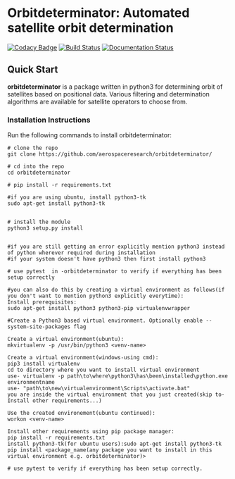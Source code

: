 # Orbitdeterminator: Automated satellite orbit determination

[![Codacy Badge](https://api.codacy.com/project/badge/Grade/9c770ba2dd9d48fa8ba3ac207b9f5c85)](https://www.codacy.com/app/201452004/orbitdeterminator?utm_source=github.com&utm_medium=referral&utm_content=aerospaceresearch/orbitdeterminator&utm_campaign=badger)
[![Build Status](https://travis-ci.org/aerospaceresearch/orbitdeterminator.svg?branch=master)](https://travis-ci.org/aerospaceresearch/orbitdeterminator)
[![Documentation Status](https://readthedocs.org/projects/orbit-determinator/badge/?version=latest)](http://orbit-determinator.readthedocs.io/en/latest/?badge=latest)

## Quick Start

__orbitdeterminator__ is a package written in python3 for determining orbit of satellites based on positional data. Various filtering and determination algorithms are available for satellite operators to choose from.  

### Installation Instructions
Run the following commands to install orbitdeterminator:

```
# clone the repo
git clone https://github.com/aerospaceresearch/orbitdeterminator/

# cd into the repo
cd orbitdeterminator

# pip install -r requirements.txt

#if you are using ubuntu, install python3-tk
sudo apt-get install python3-tk


# install the module
python3 setup.py install


#if you are still getting an error explicitly mention python3 instead of python wherever required during installation
#if your system doesn't have python3 then first install python3

# use pytest  in -orbitdeterminator to verify if everything has been setup correctly

#you can also do this by creating a virtual environment as follows(if you don't want to mention python3 explicitly everytime):
Install prerequisites:
sudo apt-get install python3 python3-pip virtualenvwrapper

#Create a Python3 based virtual environment. Optionally enable --system-site-packages flag

Create a virtual environment(ubuntu):
mkvirtualenv -p /usr/bin/python3 <venv-name>

Create a virtual environment(windows-using cmd):
pip3 install virtualenv
cd to directory where you want to install virtual environment
use- virtualenv -p path\to\where\python3\has\been\installed\python.exe environmentname
use- "path\to\new\virtualenvironment\Scripts\activate.bat"
you are inside the virtual environment that you just created(skip to- Install other requirements...)

Use the created environement(ubuntu continued):
workon <venv-name>

Install other requirements using pip package manager:
pip install -r requirements.txt
install python3-tk(for ubuntu users):sudo apt-get install python3-tk
pip install <package_name(any package you want to install in this virtual environment e.g. orbitdeterminator)>

# use pytest to verify if everything has been setup correctly.


```
